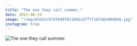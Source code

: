 ```yaml
---
title: "The one they call summer."
date: 2012-06-19
image: "/img/photo/b7df649f811002a37f7f167a0a984850.jpg"
instagram: true
---
```


![The one they call summer.](/img/photo/b7df649f811002a37f7f167a0a984850.jpg)
